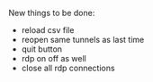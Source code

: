 New things to be done:

- reload csv file
- reopen same tunnels as last time
- quit button
- rdp on off as well
- close all rdp connections